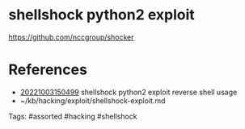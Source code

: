 # shellshock python2 exploit
https://github.com/nccgroup/shocker

# References
- [20221003150499](/zet/20221003150499/README.md) shellshock python2 exploit reverse shell usage
- ~/kb/hacking/exploit/shellshock-exploit.md

Tags:
    #assorted #hacking #shellshock
